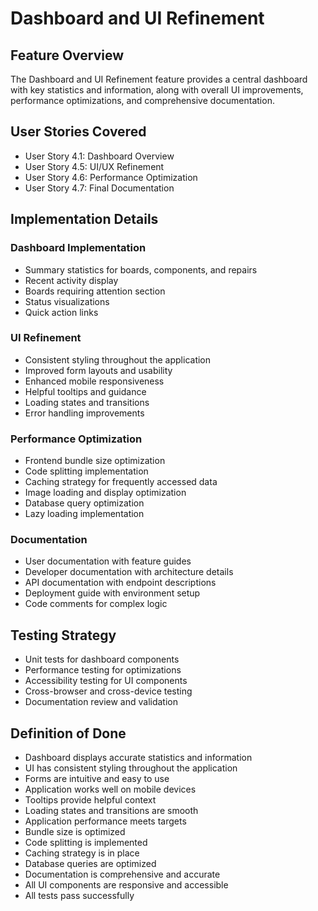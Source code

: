 # Dashboard and UI Refinement

## Feature Overview
The Dashboard and UI Refinement feature provides a central dashboard with key statistics and information, along with overall UI improvements, performance optimizations, and comprehensive documentation.

## User Stories Covered
- User Story 4.1: Dashboard Overview
- User Story 4.5: UI/UX Refinement
- User Story 4.6: Performance Optimization
- User Story 4.7: Final Documentation

## Implementation Details

### Dashboard Implementation
- Summary statistics for boards, components, and repairs
- Recent activity display
- Boards requiring attention section
- Status visualizations
- Quick action links

### UI Refinement
- Consistent styling throughout the application
- Improved form layouts and usability
- Enhanced mobile responsiveness
- Helpful tooltips and guidance
- Loading states and transitions
- Error handling improvements

### Performance Optimization
- Frontend bundle size optimization
- Code splitting implementation
- Caching strategy for frequently accessed data
- Image loading and display optimization
- Database query optimization
- Lazy loading implementation

### Documentation
- User documentation with feature guides
- Developer documentation with architecture details
- API documentation with endpoint descriptions
- Deployment guide with environment setup
- Code comments for complex logic

## Testing Strategy
- Unit tests for dashboard components
- Performance testing for optimizations
- Accessibility testing for UI components
- Cross-browser and cross-device testing
- Documentation review and validation

## Definition of Done
- Dashboard displays accurate statistics and information
- UI has consistent styling throughout the application
- Forms are intuitive and easy to use
- Application works well on mobile devices
- Tooltips provide helpful context
- Loading states and transitions are smooth
- Application performance meets targets
- Bundle size is optimized
- Code splitting is implemented
- Caching strategy is in place
- Database queries are optimized
- Documentation is comprehensive and accurate
- All UI components are responsive and accessible
- All tests pass successfully
